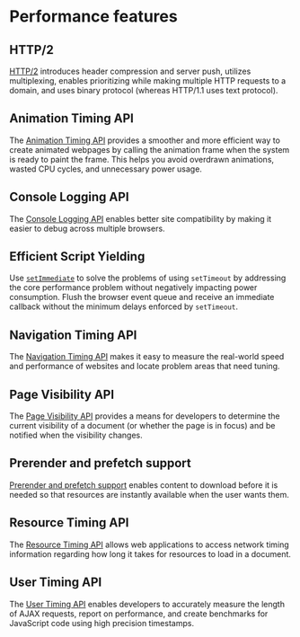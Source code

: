 # Performance features

## HTTP/2

[HTTP/2](./HTTP2) introduces header compression and server push, utilizes multiplexing, enables prioritizing while making multiple HTTP requests to a domain, and uses binary protocol (whereas HTTP/1.1 uses text protocol).

## Animation Timing API

The [Animation Timing API](./animation-timing-api) provides a smoother and more efficient way to create animated webpages by calling the animation frame when the system is ready to paint the frame. This helps you avoid overdrawn animations, wasted CPU cycles, and unnecessary power usage.

## Console Logging API

The [Console Logging API](./console-logging-api) enables better site compatibility by making it easier to debug across multiple browsers.

## Efficient Script Yielding

Use [`setImmediate`](./efficient-script-yielding) to solve the problems of using `setTimeout` by addressing the core performance problem without negatively impacting power consumption. Flush the browser event queue and receive an immediate callback without the minimum delays enforced by `setTimeout`.
 
## Navigation Timing API

The [Navigation Timing API](./navigation-timing-api) makes it easy to measure the real-world speed and performance of websites and locate problem areas that need tuning. 

## Page Visibility API

The [Page Visibility API](./page-visibility-api) provides a means for developers to determine the current visibility of a document (or whether the page is in focus) and be notified when the visibility changes.

## Prerender and prefetch support

[Prerender and prefetch support](./prerender-and-prefetch-support) enables content to download before it is needed so that resources are instantly available when the user wants them.

## Resource Timing API

The [Resource Timing API](./resource-timing-api) allows web applications to access network timing information regarding how long it takes for resources to load in a document.

## User Timing API

The [User Timing API](./user-timing-api) enables developers to accurately measure the length of AJAX requests, report on performance, and create benchmarks for JavaScript code using high precision timestamps.
